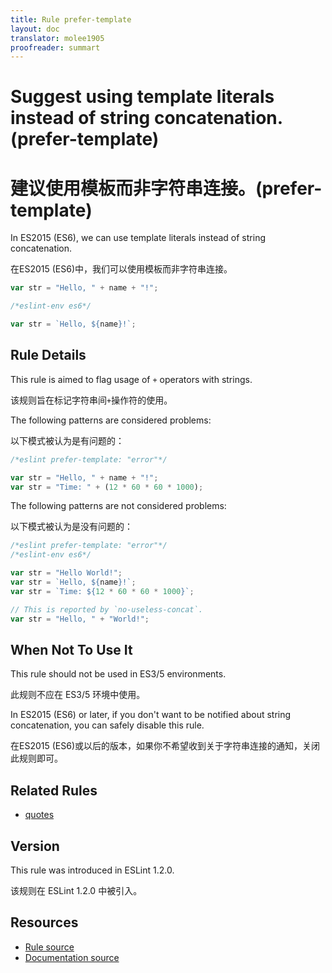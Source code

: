 ```yaml
---
title: Rule prefer-template
layout: doc
translator: molee1905
proofreader: summart
---
```

<!-- Note: No pull requests accepted for this file. See README.md in the root directory for details. -->

# Suggest using template literals instead of string concatenation. (prefer-template)

# 建议使用模板而非字符串连接。(prefer-template)

In ES2015 (ES6), we can use template literals instead of string concatenation.

在ES2015 (ES6)中，我们可以使用模板而非字符串连接。

```js
var str = "Hello, " + name + "!";
```

```js
/*eslint-env es6*/

var str = `Hello, ${name}!`;
```

## Rule Details

This rule is aimed to flag usage of `+` operators with strings.

该规则旨在标记字符串间`+`操作符的使用。

The following patterns are considered problems:

以下模式被认为是有问题的：

```js
/*eslint prefer-template: "error"*/

var str = "Hello, " + name + "!";
var str = "Time: " + (12 * 60 * 60 * 1000);
```

The following patterns are not considered problems:

以下模式被认为是没有问题的：

```js
/*eslint prefer-template: "error"*/
/*eslint-env es6*/

var str = "Hello World!";
var str = `Hello, ${name}!`;
var str = `Time: ${12 * 60 * 60 * 1000}`;

// This is reported by `no-useless-concat`.
var str = "Hello, " + "World!";
```

## When Not To Use It

This rule should not be used in ES3/5 environments.

此规则不应在 ES3/5 环境中使用。

In ES2015 (ES6) or later, if you don't want to be notified about string concatenation, you can safely disable this rule.

在ES2015 (ES6)或以后的版本，如果你不希望收到关于字符串连接的通知，关闭此规则即可。

## Related Rules

* [quotes](quotes)

## Version

This rule was introduced in ESLint 1.2.0.

该规则在 ESLint 1.2.0 中被引入。

## Resources

* [Rule source](https://github.com/eslint/eslint/tree/master/lib/rules/prefer-template.js)
* [Documentation source](https://github.com/eslint/eslint/tree/master/docs/rules/prefer-template.md)
